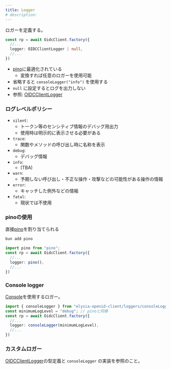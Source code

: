 ```yaml
---
title: Logger
# description:
---
```


ロガーを定義する。

```typescript
const rp = await OidcClient.factory({
  //...
  logger: OIDCClientLogger | null,
  //...
})
```

- [pino](https://getpino.io/)に最適化されている
    - 変換すれば任意のロガーを使用可能
- 省略すると `consoleLogger("info")` を使用する
- `null` に設定するとログを出力しない
- 参照: [OIDCClientLogger](https://macropygia.github.io/elysia-openid-client/interfaces/types.OIDCClientLogger.html)

### ログレベルポリシー

- `silent`:
    - トークン等のセンシティブ情報のデバッグ用出力
    - 使用時は明示的に表示させる必要がある
- `trace`:
    - 関数やメソッドの呼び出し時に名称を表示
- `debug`:
    - デバッグ情報
- `info`:
    - (TBA)
- `warn`:
    - 予期しない呼び出し・不正な操作・攻撃などの可能性がある操作の情報
- `error`:
    - キャッチした例外などの情報
- `fatal`:
    - 現状では不使用

### pinoの使用

直接[pino](https://getpino.io/)を割り当てられる

```bash
bun add pino
```

```typescript
import pino from "pino";
const rp = await OidcClient.factory({
  //...
  logger: pino(),
  //...
})
```

### Console logger

[Console](https://bun.sh/docs/api/console)を使用するロガー。

```typescript
import { consoleLogger } from "elysia-openid-client/loggers/consoleLogger";
const minimumLogLevel = "debug"; // pinoと同様
const rp = await OidcClient.factory({
  //...
  logger: consoleLogger(minimumLogLevel),
  //...
})
```

### カスタムロガー

[OIDCClientLogger](https://macropygia.github.io/elysia-openid-client/interfaces/types.OIDCClientLogger.html)の型定義と `consoleLogger` の実装を参照のこと。
